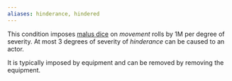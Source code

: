 ```yaml
---
aliases: hinderance, hindered
---
```

   
This condition imposes [malus dice](../Rolling%20Dice/Malus%20Dice.md) on *movement* rolls by 1M per degree of severity. At most 3 degrees of severity of _hinderance_ can be caused to an actor.   
   
It is typically imposed by equipment and can be removed by removing the equipment.